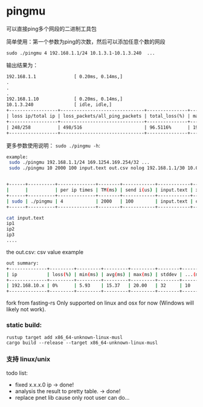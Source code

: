 # pingmu
可以直接ping多个网段的二进制工具包

简单使用：第一个参数为ping的次数，然后可以添加任意个数的网段

`sudo ./pingmu 4 192.168.1.1/24 10.1.3.1-10.1.3.240  ...`

输出结果为：
```txt
192.168.1.1              [ 0.20ms, 0.14ms,]
.
.
.
192.168.1.10             [ 0.20ms, 0.14ms,]
10.1.3.240               [ idle, idle,]
+------------------+-------------------------------+---------------+--------------------+--------------------+
| loss ip/total ip | loss_packets/all_ping_packets | total_loss(%) | max delay(ex idle) | avg delay(ex idle) |
+------------------+-------------------------------+---------------+--------------------+--------------------+
| 248/258          | 498/516                       | 96.5116%      | 199.54ms           | 2.81ms             |
+------------------+-------------------------------+---------------+--------------------+--------------------+

```
更多参数使用说明：
`sudo ./pingmu -h`:
```bash
example:
 sudo ./pingmu 192.168.1.1/24 169.1254.169.254/32 ...
 sudo ./pingmu 10 2000 100 input.text out.csv nolog 192.168.1.1/30 10.0.0.1-10.0.0.5 127.0.0.1


+------+----------+--------------+--------+------------+------------+---------+------------+----------------+---------------------------+
|      |          | per ip times | TM(ms) | send i(us) | input.text | x.csv   | is log(op) | cidr|range|ip  | ...                       |
+------+----------+--------------+--------+------------+------------+---------+------------+----------------+---------------------------+
| sudo | ./pingmu | 4            | 2000   | 100        | input.text | out.csv | nolog      | 192.168.1.1/30 | 192.168.2.1-192.168.3.255 |
+------+----------+--------------+--------+------------+------------+---------+------------+----------------+---------------------------+

cat input.text
ip1
ip2
ip3
....

```


the out.csv: 
csv value example
```bash
out summary:
+--------------+---------+---------+---------+---------+--------+---------+
| ip           | loss(%) | min(ms) | avg(ms) | max(ms) | stddev | ...(ms) |
+--------------+---------+---------+---------+---------+--------+---------+
| 192.168.10.x | 0%      | 5.93    | 15.37   | 20.00   | 32     | 10      |
+--------------+---------+---------+---------+---------+--------+---------+
```

fork from fasting-rs
Only supported on linux and osx for now (Windows will likely not work).  


### static build:
```shell
rustup target add x86_64-unknown-linux-musl
cargo build --release --target x86_64-unknown-linux-musl
```

### 支持 linux/unix


todo list:
 - fixed x.x.x.0 ip -> done!
 - analysis the result to pretty table. -> done!
 - replace pnet lib cause only root user can do...
